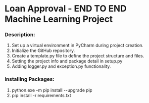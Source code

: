# Loan Approval - END TO END Machine Learning Project
### Description:
1. Set up a virtual environment in PyCharm during project creation.
2. Initialize the GitHub repository.
3. Create a template.py file to define the project structure and files.
4. Setting the project info and package detail in setup.py
5. Adding logger.py and exception.py functionality.
### Installing Packages:  
1. python.exe -m pip install --upgrade pip
2. pip install -r requirements.txt